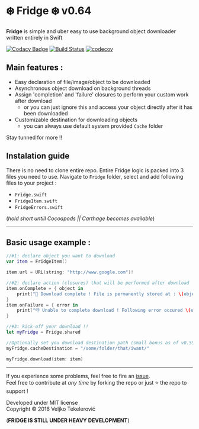 # ❄️ Fridge ❄️ v0.64
**Fridge** is simple and uber easy to use background object downloader written entirely in Swift

[![Codacy Badge](https://api.codacy.com/project/badge/Grade/24b9cd48be1d4d5487c68e0acf796f50)](https://www.codacy.com/app/veljko-tekelerovic/Fridge?utm_source=github.com&utm_medium=referral&utm_content=vexy/Fridge&utm_campaign=badger)
[![Build Status](https://travis-ci.org/vexy/Fridge.svg?branch=master)](https://travis-ci.org/vexy/Fridge)
[![codecov](https://codecov.io/gh/vexy/Fridge/branch/master/graph/badge.svg)](https://codecov.io/gh/vexy/Fridge)

## Main features :
- Easy declaration of file/image/object to be downloaded
- Asynchronous object download on background threads
- Assign 'completion' and 'failure' closures to perform your custom work after download
  - or you can just ignore this and access your object directly after it has been downloaded
- Customizable destination for downloading objects
  - you can always use default system provided `Cache` folder
   
Stay tunned for more !!   

## Instalation guide
There is no need to clone entire repo. Entire Fridge logic is packed into 3 files you need to use.
Navigate to `Fridge` folder, select and add following files to your project :
- `Fridge.swift`
- `FridgeItem.swift`
- `FridgeErrors.swift`

(*hold short untill Cocoapods || Carthage becomes available*)

---

## Basic usage example :

```Swift
//#1: declare object you want to download
var item = FridgeItem()

item.url = URL(string: "http://www.google.com")!

//#2: declare action (closures) that will be performed after download  (psst.. things will work just fine even if you don't do this !! 😜)
item.onComplete = { object in
    print("💪 Download complete ! File is permanently stored at : \(object.absoluteString)")
}
item.onFailure = { error in
    print("👎 Unable to complete download ! Following error occured \(error.localizedDescription)")
}

//#3: kick-off your download !!
let myFridge = Fridge.shared

//Optionally set you download destination path (small bonus as of v0.55)
myFridge.cacheDestination = "/some/folder/that/iwant/"

myFridge.download(item: item)
```

---

If you experience some problems, feel free to fire an [issue](https://github.com/vexy/Fridge/issues).   
Feel free to contribute at *any time* by forking the repo or just ⭐️ the repo to support !   


Developed under MIT license   
Copyright © 2016 Veljko Tekelerović

(**FRIDGE IS STILL UNDER HEAVY DEVELOPMENT**)

